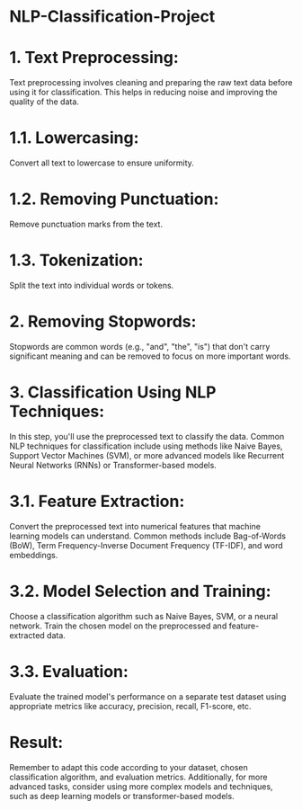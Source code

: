 # NLP-Classification-Project

# 1. Text Preprocessing:

Text preprocessing involves cleaning and preparing the raw text data before using it for classification. This helps in reducing noise and improving the quality of the data.

# 1.1. Lowercasing:
Convert all text to lowercase to ensure uniformity.

# 1.2. Removing Punctuation:
Remove punctuation marks from the text.

# 1.3. Tokenization:
Split the text into individual words or tokens.

# 2. Removing Stopwords:

Stopwords are common words (e.g., "and", "the", "is") that don't carry significant meaning and can be removed to focus on more important words.

# 3. Classification Using NLP Techniques:

In this step, you'll use the preprocessed text to classify the data. Common NLP techniques for classification include using methods like Naive Bayes, Support Vector Machines (SVM), or more advanced models like Recurrent Neural Networks (RNNs) or Transformer-based models.

# 3.1. Feature Extraction:
Convert the preprocessed text into numerical features that machine learning models can understand. Common methods include Bag-of-Words (BoW), Term Frequency-Inverse Document Frequency (TF-IDF), and word embeddings.

# 3.2. Model Selection and Training:
Choose a classification algorithm such as Naive Bayes, SVM, or a neural network. Train the chosen model on the preprocessed and feature-extracted data.

# 3.3. Evaluation:
Evaluate the trained model's performance on a separate test dataset using appropriate metrics like accuracy, precision, recall, F1-score, etc.

# Result:
Remember to adapt this code according to your dataset, chosen classification algorithm, and evaluation metrics. Additionally, for more advanced tasks, consider using more complex models and techniques, such as deep learning models or transformer-based models.










